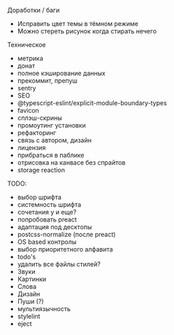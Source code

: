 Доработки / баги
- Исправить цвет темы в тёмном режиме
- Можно стереть рисунок когда стирать нечего

Техническое
- метрика
- донат
- полное кэширование данных
- прекоммит, препуш
- sentry
- SEO
- @typescript-eslint/explicit-module-boundary-types
- favicon
- сплэш-скрины
- промоутинг установки
- рефакторинг
- связь с автором, дизайн
- лицензия
- прибраться в паблике
- отрисовка на канвасе без спрайтов
- storage reaction

TODO: 
- выбор шрифта
- системность шрифта
- сочетания у и еще?
- попробовать preact
- адаптация под десктопы
- postcss-normalize (после preact)
- OS based контролы
- выбор приоритетного алфавита
- todo's
- удалить все файлы стилей?
- Звуки
- Картинки
- Слова
- Дизайн
- Пуши (?)
- мультиязычность
- stylelint
- eject
